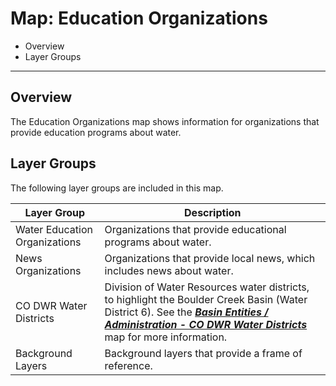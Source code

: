 # Map: Education Organizations #

*   Overview
*   Layer Groups

-----------

## Overview ##

The Education Organizations map shows information for
organizations that provide education programs about water.

## Layer Groups ##

The following layer groups are included in this map.

| **Layer Group** | **Description** |
| -- | -- |
| Water Education Organizations | Organizations that provide educational programs about water. |
| News Organizations | Organizations that provide local news, which includes news about water. |
| CO DWR Water Districts | Division of Water Resources water districts, to highlight the Boulder Creek Basin (Water District 6).  See the [***Basin Entities / Administration - CO DWR Water Districts***](#map/entities-codwr-waterdistricts) map for more information. |
| Background Layers | Background layers that provide a frame of reference. |
